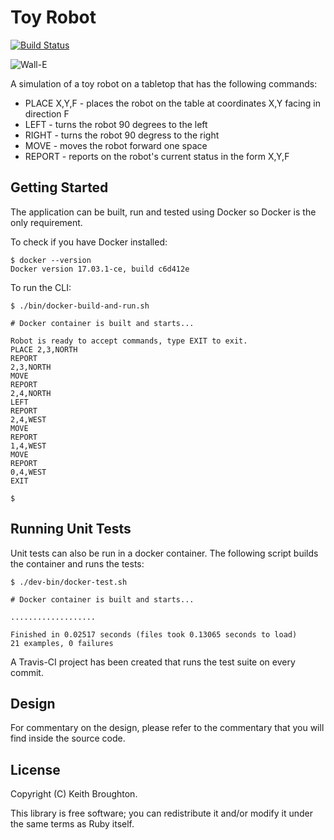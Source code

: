 # Toy Robot

[![Build Status](https://travis-ci.org/keithbro/toy-robot.svg?branch=master)](https://travis-ci.org/keithbro/toy-robot)

![Wall-E](http://68.media.tumblr.com/tumblr_m193kxpQYA1qhigt0o1_500.gif)

A simulation of a toy robot on a tabletop that has the following commands:

* PLACE X,Y,F - places the robot on the table at coordinates X,Y facing in direction F
* LEFT - turns the robot 90 degrees to the left
* RIGHT - turns the robot 90 degress to the right
* MOVE - moves the robot forward one space
* REPORT - reports on the robot's current status in the form X,Y,F

## Getting Started

The application can be built, run and tested using Docker so Docker is the only
requirement.

To check if you have Docker installed:

    $ docker --version
    Docker version 17.03.1-ce, build c6d412e

To run the CLI:

    $ ./bin/docker-build-and-run.sh

    # Docker container is built and starts...

    Robot is ready to accept commands, type EXIT to exit.
    PLACE 2,3,NORTH
    REPORT
    2,3,NORTH
    MOVE
    REPORT
    2,4,NORTH
    LEFT
    REPORT
    2,4,WEST
    MOVE
    REPORT
    1,4,WEST
    MOVE
    REPORT
    0,4,WEST
    EXIT

    $

## Running Unit Tests

Unit tests can also be run in a docker container. The following script builds
the container and runs the tests:

    $ ./dev-bin/docker-test.sh

    # Docker container is built and starts...

    ...................

    Finished in 0.02517 seconds (files took 0.13065 seconds to load)
    21 examples, 0 failures

A Travis-CI project has been created that runs the test suite on every commit.

## Design

For commentary on the design, please refer to the commentary that you will find
inside the source code.

## License

Copyright (C) Keith Broughton.

This library is free software; you can redistribute it and/or modify
it under the same terms as Ruby itself.

